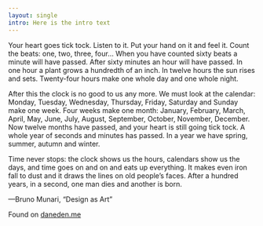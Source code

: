 ```yaml
---
layout: single
intro: Here is the intro text
---
```

Your heart goes tick tock. Listen to it. Put your hand on it and feel it. Count the beats: one, two, three, four… When you have counted sixty beats a minute will have passed. After sixty minutes an hour will have passed. In one hour a plant grows a hundredth of an inch. In twelve hours the sun rises and sets. Twenty-four hours make one whole day and one whole night.

After this the clock is no good to us any more. We must look at the calendar: Monday, Tuesday, Wednesday, Thursday, Friday, Saturday and Sunday make one week. Four weeks make one month: January, February, March, April, May, June, July, August, September, October, November, December. Now twelve months have passed, and your heart is still going tick tock. A whole year of seconds and minutes has passed. In a year we have spring, summer, autumn and winter.

Time never stops: the clock shows us the hours, calendars show us the days, and time goes on and on and eats up everything. It makes even iron fall to dust and it draws the lines on old people’s faces. After a hundred years, in a second, one man dies and another is born.
  
—Bruno Munari, “Design as Art”

Found on [daneden.me](http://daneden.me/blog/page/13/ "Words and Pictures")